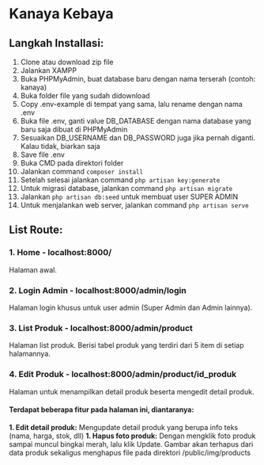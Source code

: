 # Kanaya Kebaya

## Langkah Installasi:
1. Clone atau download zip file
1. Jalankan XAMPP
1. Buka PHPMyAdmin, buat database baru dengan nama terserah (contoh: kanaya)
1. Buka folder file yang sudah didownload
1. Copy .env-example di tempat yang sama, lalu rename dengan nama .env
1. Buka file .env, ganti value DB_DATABASE dengan nama database yang baru saja dibuat di PHPMyAdmin
1. Sesuaikan DB_USERNAME dan DB_PASSWORD juga jika pernah diganti. Kalau tidak, biarkan saja
1. Save file .env
1. Buka CMD pada direktori folder
1. Jalankan command ```composer install```
1. Setelah selesai jalankan command ```php artisan key:generate```
1. Untuk migrasi database, jalankan command ```php artisan migrate``` 
1. Jalankan ```php artisan db:seed``` untuk membuat user SUPER ADMIN
1. Untuk menjalankan web server, jalankan command ```php artisan serve```

## List Route:
### 1. Home - localhost:8000/
Halaman awal.

### 2. Login Admin - localhost:8000/admin/login
Halaman login khusus untuk user admin (Super Admin dan Admin lainnya).

### 3. List Produk - localhost:8000/admin/product
Halaman list produk. Berisi tabel produk yang terdiri dari 5 item di setiap halamannya.

### 4. Edit Produk - localhost:8000/admin/product/id_produk
Halaman untuk menampilkan detail produk beserta mengedit detail produk.

#### Terdapat beberapa fitur pada halaman ini, diantaranya:
**1. Edit detail produk:** Mengupdate detail produk yang berupa info teks (nama, harga, stok, dll)
**1. Hapus foto produk:** Dengan mengklik foto produk sampai muncul bingkai merah, lalu klik Update. Gambar akan terhapus dari data produk sekaligus menghapus file pada direktori /public/img/products
